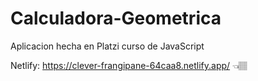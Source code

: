 # Calculadora-Geometrica
Aplicacion hecha en Platzi curso de JavaScript

Netlify: 
https://clever-frangipane-64caa8.netlify.app/ 👈🏽
